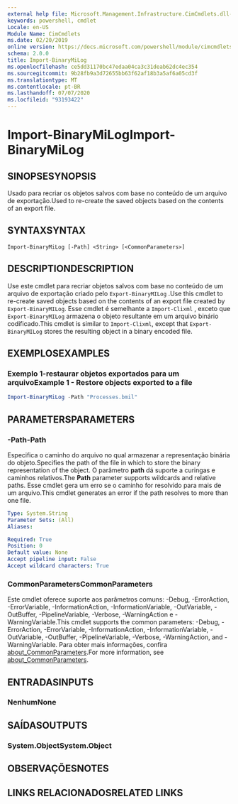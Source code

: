 ```yaml
---
external help file: Microsoft.Management.Infrastructure.CimCmdlets.dll-Help.xml
keywords: powershell, cmdlet
Locale: en-US
Module Name: CimCmdlets
ms.date: 02/20/2019
online version: https://docs.microsoft.com/powershell/module/cimcmdlets/import-binarymilog?WT.mc_id=ps-gethelp
schema: 2.0.0
title: Import-BinaryMiLog
ms.openlocfilehash: ce5dd31170bc47edaa04ca3c31deab62dc4ec354
ms.sourcegitcommit: 9b28fb9a3d72655bb63f62af18b3a5af6a05cd3f
ms.translationtype: MT
ms.contentlocale: pt-BR
ms.lasthandoff: 07/07/2020
ms.locfileid: "93193422"
---
```

# <span data-ttu-id="974d5-103">Import-BinaryMiLog</span><span class="sxs-lookup"><span data-stu-id="974d5-103">Import-BinaryMiLog</span></span>

## <span data-ttu-id="974d5-104">SINOPSE</span><span class="sxs-lookup"><span data-stu-id="974d5-104">SYNOPSIS</span></span>
<span data-ttu-id="974d5-105">Usado para recriar os objetos salvos com base no conteúdo de um arquivo de exportação.</span><span class="sxs-lookup"><span data-stu-id="974d5-105">Used to re-create the saved objects based on the contents of an export file.</span></span>

## <span data-ttu-id="974d5-106">SYNTAX</span><span class="sxs-lookup"><span data-stu-id="974d5-106">SYNTAX</span></span>

```
Import-BinaryMiLog [-Path] <String> [<CommonParameters>]
```

## <span data-ttu-id="974d5-107">DESCRIPTION</span><span class="sxs-lookup"><span data-stu-id="974d5-107">DESCRIPTION</span></span>

<span data-ttu-id="974d5-108">Use este cmdlet para recriar objetos salvos com base no conteúdo de um arquivo de exportação criado pelo `Export-BinaryMILog` .</span><span class="sxs-lookup"><span data-stu-id="974d5-108">Use this cmdlet to re-create saved objects based on the contents of an export file created by `Export-BinaryMILog`.</span></span> <span data-ttu-id="974d5-109">Esse cmdlet é semelhante a `Import-Clixml` , exceto que `Export-BinaryMILog` armazena o objeto resultante em um arquivo binário codificado.</span><span class="sxs-lookup"><span data-stu-id="974d5-109">This cmdlet is similar to `Import-Clixml`, except that `Export-BinaryMILog` stores the resulting object in a binary encoded file.</span></span>

## <span data-ttu-id="974d5-110">EXEMPLOS</span><span class="sxs-lookup"><span data-stu-id="974d5-110">EXAMPLES</span></span>

### <span data-ttu-id="974d5-111">Exemplo 1-restaurar objetos exportados para um arquivo</span><span class="sxs-lookup"><span data-stu-id="974d5-111">Example 1 - Restore objects exported to a file</span></span>

```powershell
Import-BinaryMiLog -Path "Processes.bmil"
```

## <span data-ttu-id="974d5-112">PARAMETERS</span><span class="sxs-lookup"><span data-stu-id="974d5-112">PARAMETERS</span></span>

### <span data-ttu-id="974d5-113">-Path</span><span class="sxs-lookup"><span data-stu-id="974d5-113">-Path</span></span>

<span data-ttu-id="974d5-114">Especifica o caminho do arquivo no qual armazenar a representação binária do objeto.</span><span class="sxs-lookup"><span data-stu-id="974d5-114">Specifies the path of the file in which to store the binary representation of the object.</span></span> <span data-ttu-id="974d5-115">O parâmetro **path** dá suporte a curingas e caminhos relativos.</span><span class="sxs-lookup"><span data-stu-id="974d5-115">The **Path** parameter supports wildcards and relative paths.</span></span> <span data-ttu-id="974d5-116">Esse cmdlet gera um erro se o caminho for resolvido para mais de um arquivo.</span><span class="sxs-lookup"><span data-stu-id="974d5-116">This cmdlet generates an error if the path resolves to more than one file.</span></span>

```yaml
Type: System.String
Parameter Sets: (All)
Aliases:

Required: True
Position: 0
Default value: None
Accept pipeline input: False
Accept wildcard characters: True
```

### <span data-ttu-id="974d5-117">CommonParameters</span><span class="sxs-lookup"><span data-stu-id="974d5-117">CommonParameters</span></span>
<span data-ttu-id="974d5-118">Este cmdlet oferece suporte aos parâmetros comuns: -Debug, -ErrorAction, -ErrorVariable, -InformationAction, -InformationVariable, -OutVariable, -OutBuffer, -PipelineVariable, -Verbose, -WarningAction e -WarningVariable.</span><span class="sxs-lookup"><span data-stu-id="974d5-118">This cmdlet supports the common parameters: -Debug, -ErrorAction, -ErrorVariable, -InformationAction, -InformationVariable, -OutVariable, -OutBuffer, -PipelineVariable, -Verbose, -WarningAction, and -WarningVariable.</span></span> <span data-ttu-id="974d5-119">Para obter mais informações, confira [about_CommonParameters](https://go.microsoft.com/fwlink/?LinkID=113216).</span><span class="sxs-lookup"><span data-stu-id="974d5-119">For more information, see [about_CommonParameters](https://go.microsoft.com/fwlink/?LinkID=113216).</span></span>

## <span data-ttu-id="974d5-120">ENTRADAS</span><span class="sxs-lookup"><span data-stu-id="974d5-120">INPUTS</span></span>

### <span data-ttu-id="974d5-121">Nenhum</span><span class="sxs-lookup"><span data-stu-id="974d5-121">None</span></span>

## <span data-ttu-id="974d5-122">SAÍDAS</span><span class="sxs-lookup"><span data-stu-id="974d5-122">OUTPUTS</span></span>

### <span data-ttu-id="974d5-123">System.Object</span><span class="sxs-lookup"><span data-stu-id="974d5-123">System.Object</span></span>

## <span data-ttu-id="974d5-124">OBSERVAÇÕES</span><span class="sxs-lookup"><span data-stu-id="974d5-124">NOTES</span></span>

## <span data-ttu-id="974d5-125">LINKS RELACIONADOS</span><span class="sxs-lookup"><span data-stu-id="974d5-125">RELATED LINKS</span></span>
